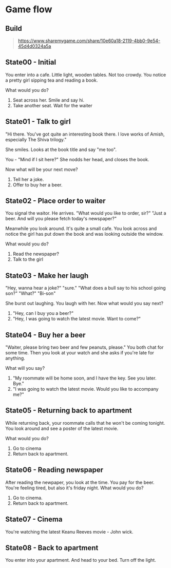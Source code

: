 # Game flow

## Build
> https://www.sharemygame.com/share/10e60a18-2119-4bb0-9e54-45d4d0324a5a

## State00 - Initial
You enter into a cafe.
Little light, wooden tables. Not too crowdy.
You notice a pretty girl sipping tea and reading a book.

What would you do?
1. Seat across her. Smile and say hi. 
2. Take another seat. Wait for the waiter


## State01 - Talk to girl
"Hi there. You've got quite an interesting book there. I love works of Amish, especially The Shiva trilogy."

She smiles. Looks at the book title and say "me too".

You - "Mind if I sit here?"
She nodds her head, and closes the book.

Now what will be your next move?
1. Tell her a joke.
2. Offer to buy her a beer.

## State02 - Place order to waiter
You signal the waitor. He arrives.
"What would you like to order, sir?"
"Just a beer. And will you please fetch today's newspaper?"

Meanwhile you look around. It's quite a small cafe. You look across and notice the girl has put down the book and was looking outside the window.

What would you do?
1. Read the newspaper?
2. Talk to the girl

## State03 - Make her laugh
"Hey, wanna hear a joke?"
"sure."
"What does a bull say to his school going son?"
"What?"
"Bi-son"

She burst out laughing. You laugh with her.
Now what would you say next?
1. "Hey, can I buy you a beer?"
2. "Hey, I was going to watch the latest movie. Want to come?"

## State04 - Buy her a beer
"Waiter, please bring two beer and few peanuts, please."
You both chat for some time. Then you look at your watch and she asks if you're late for anything.

What will you say?
1. "My roommate will be home soon, and I have the key. See you later. Bye."
2. "I was going to watch the latest movie. Would you like to accompany me?"

## State05 - Returning back to apartment
While returning back, your roommate calls that he won't be coming tonight. You look around and see a poster of the latest movie. 

What would you do?
1. Go to cinema
2. Return back to apartment. 

## State06 - Reading newspaper
After reading the newpaper, you look at the time. You pay for the beer. You're feeling tired, but also it's friday night. 
What would you do?
1. Go to cinema.
2. Return back to apartment.

## State07 - Cinema
You're watching the latest Keanu Reeves movie - John wick. 

## State08 - Back to apartment
You enter into your apartment. And head to your bed.
Turn off the light.

